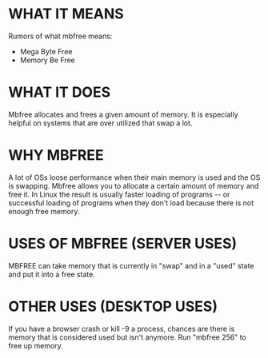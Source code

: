 # WHAT IT MEANS
Rumors of what mbfree means:
* Mega Byte Free
* Memory Be Free
  
# WHAT IT DOES  
Mbfree allocates and frees a given amount of memory.  It is especially
helpful on systems that are over utilized that swap a lot.

# WHY MBFREE
A lot of OSs loose performance when their main memory is used and 
the OS is swapping.  Mbfree allows you to allocate a certain amount
of memory and free it.  In Linux the result is usually faster loading
of programs -- or successful loading of programs when they don't
load because there is not enough free memory.

# USES OF MBFREE (SERVER USES)
MBFREE can take memory that is currently in "swap" and in a "used" state
and put it into a free state.
  
# OTHER USES (DESKTOP USES)
If you have a browser crash or kill -9 a process, chances are there
is memory that is considered used but isn't anymore. Run "mbfree 256"
to free up memory.


